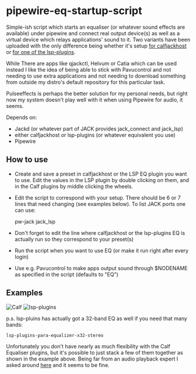 # pipewire-eq-startup-script
Simple-ish script which starts an equaliser (or whatever sound effects are available) under pipewire and connect real output device(s) as well as a virtual device which relays applications' sound to it. Two variants have been uploaded with the only difference being whether it's setup [for calfjackhost](https://github.com/d-wid/pipewire-eq-startup-script/blob/main/start-calf.sh) or [for one of the lsp-plugins](https://github.com/d-wid/pipewire-eq-startup-script/blob/main/start-lspeq.sh).

While There are apps like qjackctl, Helvum or Catia which can be used instead I like the idea of being able to stick with Pavucontrol and not needing to use extra applications and not needing to download something from outside my distro's default repository for this particular task.

Pulseeffects is perhaps the better solution for my personal needs, but right now my system doesn't play well with it when using Pipewire for audio, it seems.

Depends on:
- Jackd (or whatever part of JACK provides jack_connect and jack_lsp)
- either calfjackhost or lsp-plugins (or whatever equivalent you use)
- Pipewire

## How to use
- Create and save a preset in calfjackhost or the LSP EQ plugin you want to use. Edit the values in the LSP plugin by double clicking on them, and in the Calf plugins by middle clicking the wheels.
- Edit the script to correspond with your setup. There should be 6 or 7 lines that need changing (see examples below). To list JACK ports one can use:

    pw-jack jack_lsp

- Don't forget to edit the line where calfjackhost or the lsp-plugins EQ is actually run so they correspond to your preset(s)
- Run the script when you want to use EQ (or make it run right after every login)
- Use e.g. Pavucontrol to make apps output sound through $NODENAME as specified in the script (defaults to "EQ")

## Examples
![Calf](https://github.com/d-wid/pipewire-eq-startup-script/blob/main/calf.png)
![lsp-plugins](https://github.com/d-wid/pipewire-eq-startup-script/blob/main/lsp.png)

p.s. lsp-pluins has actually got a 32-band EQ as well if you need that many bands:

    lsp-plugins-para-equalizer-x32-stereo

Unfortunately you don't have nearly as much flexibility with the Calf Equaliser plugins, but it's possible to just stack a few of them together as shown in the example above. Being far from an audio playback expert I asked around [here](https://old.reddit.com/r/oratory1990/comments/nnazlb/does_splitting_an_eq_preset_into_a_series_of/) and it seems to be fine.
